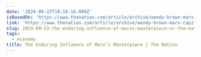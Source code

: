 ```yaml
---
date: '2024-09-23T19:18:16.000Z'
isBasedOn: 'https://www.thenation.com/article/archive/wendy-brown-marx-capital/'
link: 'https://www.thenation.com/article/archive/wendy-brown-marx-capital/'
slug: 2024-09-23-the-enduring-influence-of-marxs-masterpiece-or-the-nation
tags:
  - economy
title: The Enduring Influence of Marx’s Masterpiece | The Nation
---
```

 
